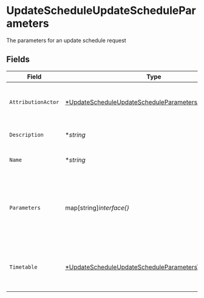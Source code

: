 # UpdateScheduleUpdateScheduleParameters

The parameters for an update schedule request


## Fields

| Field                                                                                                                                        | Type                                                                                                                                         | Required                                                                                                                                     | Description                                                                                                                                  | Example                                                                                                                                      |
| -------------------------------------------------------------------------------------------------------------------------------------------- | -------------------------------------------------------------------------------------------------------------------------------------------- | -------------------------------------------------------------------------------------------------------------------------------------------- | -------------------------------------------------------------------------------------------------------------------------------------------- | -------------------------------------------------------------------------------------------------------------------------------------------- |
| `AttributionActor`                                                                                                                           | [*UpdateScheduleUpdateScheduleParametersAttributionActor](../../models/operations/updatescheduleupdatescheduleparametersattributionactor.md) | :heavy_minus_sign:                                                                                                                           | The attribution-actor of the scheduled pipeline.                                                                                             | current                                                                                                                                      |
| `Description`                                                                                                                                | **string*                                                                                                                                    | :heavy_minus_sign:                                                                                                                           | Description of the schedule.                                                                                                                 |                                                                                                                                              |
| `Name`                                                                                                                                       | **string*                                                                                                                                    | :heavy_minus_sign:                                                                                                                           | Name of the schedule.                                                                                                                        |                                                                                                                                              |
| `Parameters`                                                                                                                                 | map[string]*interface{}*                                                                                                                     | :heavy_minus_sign:                                                                                                                           | Pipeline parameters represented as key-value pairs. Must contain branch or tag.                                                              |                                                                                                                                              |
| `Timetable`                                                                                                                                  | [*UpdateScheduleUpdateScheduleParametersTimetable](../../models/operations/updatescheduleupdatescheduleparameterstimetable.md)               | :heavy_minus_sign:                                                                                                                           | Timetable that specifies when a schedule triggers.                                                                                           |                                                                                                                                              |